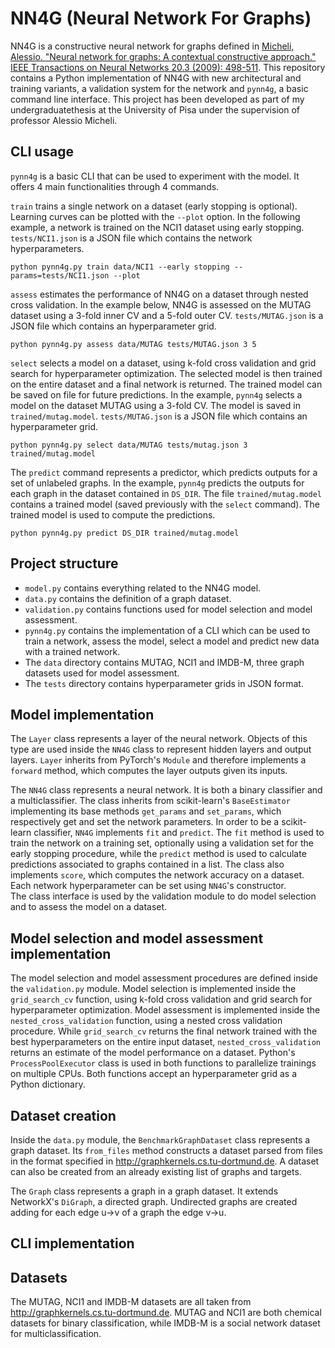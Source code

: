 # NN4G (Neural Network For Graphs)
NN4G is a constructive neural network for graphs defined in [Micheli, Alessio. "Neural network for graphs: A contextual constructive approach." IEEE Transactions on Neural Networks 20.3 (2009): 498-511](https://ieeexplore.ieee.org/abstract/document/4773279).
This repository contains a Python implementation of NN4G with new architectural and training variants, a validation system for the network and `pynn4g`, a basic command line interface.
This project has been developed as part of my undergraduatethesis at the University of Pisa under the supervision of professor Alessio Micheli.

## CLI usage
`pynn4g` is a basic CLI that can be used to experiment with the model. It offers 4 main functionalities through 4 commands.

`train` trains a single network on a dataset (early stopping is optional). Learning curves can be plotted with the `--plot` option. In the following example, a network is trained on the NCI1 dataset using early stopping. `tests/NCI1.json` is a JSON file which contains the network hyperparameters.
```
python pynn4g.py train data/NCI1 --early stopping --params=tests/NCI1.json --plot
```


`assess` estimates the performance of NN4G on a dataset through nested cross validation. In the example below, NN4G is assessed on the MUTAG dataset using a 3-fold inner CV and a 5-fold outer CV. `tests/MUTAG.json` is a JSON file which contains an hyperparameter grid.
```
python pynn4g.py assess data/MUTAG tests/MUTAG.json 3 5
```

`select` selects a model on a dataset, using k-fold cross validation and grid search for hyperparameter optimization. The selected model is then trained on the entire dataset and a final network is returned. The trained model can be saved on file for future predictions. In the example, `pynn4g` selects a model on the dataset MUTAG using a 3-fold CV. The model is saved in `trained/mutag.model`. `tests/MUTAG.json` is a JSON file which contains an hyperparameter grid.
```
python pynn4g.py select data/MUTAG tests/mutag.json 3 trained/mutag.model
```

The `predict` command represents a predictor, which predicts outputs for a set of unlabeled graphs. In the example, `pynn4g` predicts  the outputs for each graph in the dataset contained in `DS_DIR`. The file `trained/mutag.model` contains a trained model (saved previously with the `select` command). The trained model is used to compute the predictions.
```
python pynn4g.py predict DS_DIR trained/mutag.model
```


## Project structure
- `model.py` contains everything related to the NN4G model.
- `data.py` contains the definition of a graph dataset.
- `validation.py` contains functions used for model selection and model assessment.
- `pynn4g.py` contains the implementation of a CLI which can be used to train a network, assess the model, select a model and predict new data with a trained network.
- The `data` directory contains MUTAG, NCI1 and IMDB-M, three graph datasets used for model assessment.
- The `tests` directory contains hyperparameter grids in JSON format.

## Model implementation
The `Layer` class represents a layer of the neural network. Objects of this type are used inside the `NN4G` class to represent hidden layers and output layers. `Layer` inherits from PyTorch's `Module` and therefore implements a `forward` method, which computes the layer outputs given its inputs.

The `NN4G` class represents a neural network. It is both a binary classifier and a multiclassifier. The class inherits from scikit-learn's `BaseEstimator` implementing its base methods `get_params` and `set_params`, which respectively get and set the network parameters. In order to be a scikit-learn classifier, `NN4G` implements `fit` and `predict`. The `fit` method is used to train the network on a training set, optionally using a validation set for the early stopping procedure, while the `predict` method is used to calculate predictions associated to graphs contained in a list. The class also implements `score`, which computes the network accuracy on a dataset. Each network hyperparameter can be set using `NN4G`'s constructor.\
The class interface is used by the validation module to do model selection and to assess the model on a dataset.

## Model selection and model assessment implementation
The model selection and model assessment procedures are defined inside the `validation.py` module. Model selection is implemented inside the `grid_search_cv` function, using k-fold cross validation and grid search for hyperparameter optimization. Model assessment is implemented inside the `nested_cross_validation` function, using a nested cross validation procedure. While `grid_search_cv` returns the final network trained with the best hyperparameters on the entire input dataset, `nested_cross_validation` returns an estimate of the model performance on a dataset. Python's `ProcessPoolExecutor` class is used in both functions to parallelize trainings on multiple CPUs. Both functions accept an hyperparameter grid as a Python dictionary.

## Dataset creation
Inside the `data.py` module, the `BenchmarkGraphDataset` class represents a graph dataset. Its `from_files` method constructs a dataset parsed from files in the format specified in http://graphkernels.cs.tu-dortmund.de. A dataset can also be created from an already existing list of graphs and targets.

The `Graph` class represents a graph in a graph dataset. It extends NetworkX's `DiGraph`, a directed graph. Undirected graphs are created adding for each edge u->v of a graph the edge v->u.

## CLI implementation

## Datasets
The MUTAG, NCI1 and IMDB-M datasets are all taken from http://graphkernels.cs.tu-dortmund.de. MUTAG and NCI1 are both chemical datasets for binary classification, while IMDB-M is a social network dataset for multiclassification.

